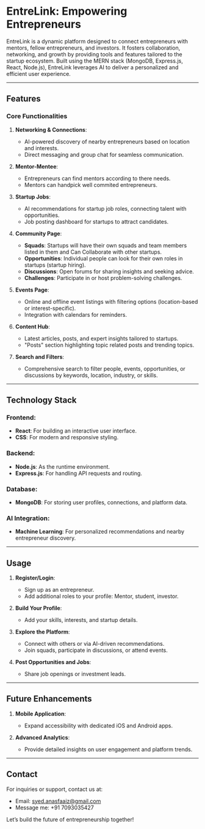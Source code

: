 # EntreLink: Empowering Entrepreneurs

EntreLink is a dynamic platform designed to connect entrepreneurs with mentors, fellow entrepreneurs, and investors. It fosters collaboration, networking, and growth by providing tools and features tailored to the startup ecosystem. Built using the MERN stack (MongoDB, Express.js, React, Node.js), EntreLink leverages AI to deliver a personalized and efficient user experience.

---

## Features

### Core Functionalities
1. **Networking & Connections**:
   - AI-powered discovery of nearby entrepreneurs based on location and interests.
   - Direct messaging and group chat for seamless communication.

2. **Mentor-Mentee**:
   - Entrepreneurs can find mentors according to there needs.
   - Mentors can handpick well commited entrepreneurs.
     
3. **Startup Jobs**:
   - AI recommendations for startup job roles, connecting talent with opportunities.
   - Job posting dashboard for startups to attract candidates.

4. **Community Page**:
   - **Squads**: Startups will have their own squads and team members listed in them and Can Collaborate with other startups.
   - **Opportunities**: Individual people can look for their own roles in startups (startup hiring).
   - **Discussions**: Open forums for sharing insights and seeking advice.
   - **Challenges**: Participate in or host problem-solving challenges.

5. **Events Page**:
   - Online and offline event listings with filtering options (location-based or interest-specific).
   - Integration with calendars for reminders.

6. **Content Hub**:
   - Latest articles, posts, and expert insights tailored to startups.
   - "Posts" section highlighting topic related posts and trending topics.

7. **Search and Filters**:
   - Comprehensive search to filter people, events, opportunities, or discussions by keywords, location, industry, or skills.

---

## Technology Stack

### Frontend:
- **React**: For building an interactive user interface.
- **CSS**: For modern and responsive styling.

### Backend:
- **Node.js**: As the runtime environment.
- **Express.js**: For handling API requests and routing.

### Database:
- **MongoDB**: For storing user profiles, connections, and platform data.

### AI Integration:
- **Machine Learning**: For personalized recommendations and nearby entrepreneur discovery.

---

## Usage

1. **Register/Login**:
   - Sign up as an entrepreneur.
   - Add additional roles to your profile: Mentor, student, investor.

2. **Build Your Profile**:
   - Add your skills, interests, and startup details.

3. **Explore the Platform**:
   - Connect with others or via AI-driven recommendations.
   - Join squads, participate in discussions, or attend events.

4. **Post Opportunities and Jobs**:
   - Share job openings or investment leads.

---

## Future Enhancements

1. **Mobile Application**:
   - Expand accessibility with dedicated iOS and Android apps.

2. **Advanced Analytics**:
   - Provide detailed insights on user engagement and platform trends.
     
---

## Contact

For inquiries or support, contact us at:
- Email: syed.anasfaaiz@gmail.com
- Message me: +91 7093035427

Let’s build the future of entrepreneurship together!

